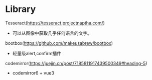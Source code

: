 # Library
Tesseract(https://tesseract.projectnaptha.com/)
- 可以从图像中获取几乎任何语言的文字。

bootbox(https://github.com/makeusabrew/bootbox)
- 轻量级alert,confirm插件

codemirror(https://juejin.cn/post/7185811917439500349#heading-5)
- codemirror6 + vue3